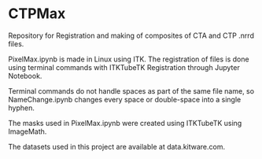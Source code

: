 # CTPMax
Repository for Registration and making of composites of CTA and CTP .nrrd files.

PixelMax.ipynb is made in Linux using ITK. The registration of files is done using terminal commands with ITKTubeTK Registration through Jupyter Notebook.

Terminal commands do not handle spaces as part of the same file name, so NameChange.ipynb changes every space or double-space into a single hyphen.

The masks used in PixelMax.ipynb were created using ITKTubeTK using ImageMath.

The datasets used in this project are available at data.kitware.com.
